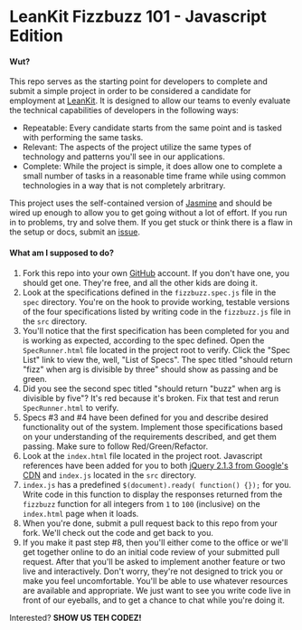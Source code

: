# LeanKit Fizzbuzz 101 - Javascript Edition

#### Wut?

This repo serves as the starting point for developers to complete and submit a simple project in order to be considered a candidate for employment at [LeanKit]. It is designed to allow our teams to evenly evaluate the technical capabilities of developers in the following ways:

* Repeatable: Every candidate starts from the same point and is tasked with performing the same tasks.
* Relevant: The aspects of the project utilize the same types of technology and patterns you'll see in our applications.
* Complete: While the project is simple, it does allow one to complete a small number of tasks in a reasonable time frame while using common technologies in a way that is not completely arbritrary.

This project uses the self-contained version of [Jasmine] and should be wired up enough to allow you to get going without a lot of effort. If you run in to problems, try and solve them. If you get stuck or think there is a flaw in the setup or docs, submit an [issue].

#### What am I supposed to do?
 1. Fork this repo into your own [GitHub] account. If you don't have one, you should get one. They're free, and all the other kids are doing it.
 2. Look at the specifications defined in the `fizzbuzz.spec.js` file in the `spec` directory. You're on the hook to provide working, testable versions of the four specifications listed by writing code in the `fizzbuzz.js` file in the `src` directory.
 3. You'll notice that the first specification has been completed for you and is working as expected, according to the spec defined. Open the `SpecRunner.html` file located in the project root to verify. Click the "Spec List" link to view the, well, "List of Specs". The spec titled "should return "fizz" when arg is divisible by three" should show as passing and be green.
 4. Did you see the second spec titled "should return "buzz" when arg is divisible by five"? It's red because it's broken. Fix that test and rerun `SpecRunner.html` to verify.
 5. Specs #3 and #4 have been defined for you and describe desired functionality out of the system. Implement those specifications based on your understanding of the requirements described, and get them passing. Make sure to follow Red/Green/Refactor.
 6. Look at the `index.html` file located in the project root. Javascript references have been added for you to both [jQuery 2.1.3 from Google's CDN] and `index.js` located in the `src` directory.
 7. `index.js` has a predefined `$(document).ready( function() {});` for you. Write code in this function to display the responses returned from the `fizzbuzz` function for all integers from `1` to `100` (inclusive) on the `index.html` page when it loads.
 8. When you're done, submit a pull request back to this repo from your fork. We'll check out the code and get back to you.
 9. If you make it past step #8, then you'll either come to the office or we'll get together online to do an initial code review of your submitted pull request. After that you'll be asked to implement another feature or two live and interactively. Don't worry, they're not designed to trick you or make you feel uncomfortable. You'll be able to use whatever resources are available and appropriate. We just want to see you write code live in front of our eyeballs, and to get a chance to chat while you're doing it.

Interested? **SHOW US TEH CODEZ!**

[LeanKit]:http://leankit.com
[GitHub]:https://github.com
[Jasmine]:https://github.com/jasmine/jasmine
[jQuery 2.1.3 from Google's CDN]:https://ajax.googleapis.com/ajax/libs/jquery/2.1.3/jquery.min.js
[issue]:https://github.com/leankit-labs/fizzbuzz-js-101/issues
